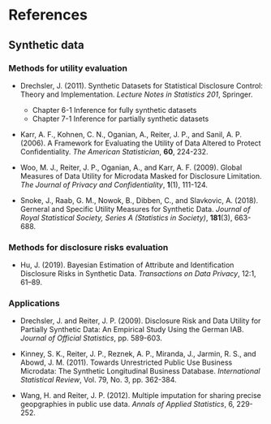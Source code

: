 # References

## Synthetic data

### Methods for utility evaluation

- Drechsler, J. (2011). Synthetic Datasets for Statistical Disclosure Control: Theory and Implementation. *Lecture Notes in Statistics 201*, Springer.
    - Chapter 6-1 Inference for fully synthetic datasets
    - Chapter 7-1 Inference for partially synthetic datasets
    
- Karr, A. F., Kohnen, C. N., Oganian, A., Reiter, J. P., and Sanil, A. P. (2006). A Framework for Evaluating the Utility of Data Altered to Protect Confidentiality. *The American Statistician*, **60**, 224-232.

- Woo, M. J., Reiter, J. P., Oganian, A., and Karr, A. F. (2009). Global Measures of Data Utility for Microdata Masked for Disclosure Limitation. *The Journal of Privacy and Confidentiality*, **1**(1), 111-124.

- Snoke, J., Raab, G. M., Nowok, B., Dibben, C., and Slavkovic, A. (2018). Gerneral and Specific Utility Measures for Synthetic Data. *Journal of Royal Statistical Society, Series A (Statistics in Society)*, **181**(3), 663-688.


### Methods for disclosure risks evaluation

- Hu, J. (2019). Bayesian Estimation of Attribute and Identification Disclosure Risks in Synthetic Data. *Transactions on Data Privacy*, 12:1, 61–89.

### Applications

- Drechsler, J. and Reiter, J. P. (2009). Disclosure Risk and Data Utility for Partially Synthetic Data: An Empirical Study Using the German IAB. *Journal of Official Statistics*, pp. 589-603.

- Kinney, S. K., Reiter, J. P., Reznek, A. P., Miranda, J., Jarmin, R. S., and Abowd, J. M. (2011). Towards Unrestricted Public Use Business Microdata: The Synthetic Longitudinal Business Database. *International Statistical Review*, Vol. 79, No. 3, pp. 362-384.

- Wang, H. and Reiter, J. P. (2012). Multiple imputation for sharing precise geopgraphies in public use data. *Annals of Applied Statistics*, 6, 229-252.


